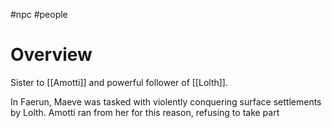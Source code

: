 #npc #people 

# Overview

Sister to [[Amotti]] and powerful follower of [[Lolth]].

In Faerun, Maeve was tasked with violently conquering surface settlements by Lolth. Amotti ran from her for this reason, refusing to take part